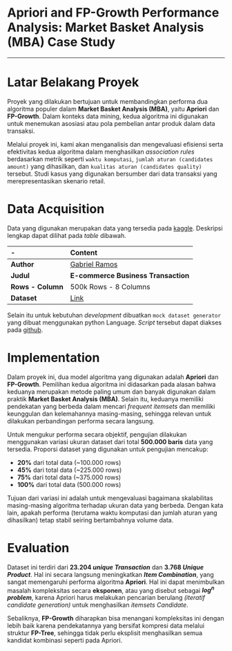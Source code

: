 # Apriori and FP-Growth Performance Analysis: Market Basket Analysis (MBA) Case Study

---

# Latar Belakang Proyek
Proyek yang dilakukan bertujuan untuk membandingkan performa dua algoritma populer dalam **Market Basket Analysis (MBA)**, yaitu **Apriori** dan **FP-Growth**. Dalam konteks data mining, kedua algoritma ini digunakan untuk menemukan asosiasi atau pola pembelian antar produk dalam data transaksi.

Melalui proyek ini, kami akan menganalisis dan mengevaluasi efisiensi serta efektivitas kedua algoritma dalam menghasilkan *association rules* berdasarkan metrik seperti `waktu komputasi`, `jumlah aturan (candidates amount)` yang dihasilkan, dan `kualitas aturan (candidates quality)` tersebut. Studi kasus yang digunakan bersumber dari data transaksi yang merepresentasikan skenario retail.

# Data Acquisition
Data yang digunakan merupakan data yang tersedia pada [kaggle](https://www.kaggle.com/datasets/gabrielramos87/an-online-shop-business). Deskripsi lengkap dapat dilihat pada *table* dibawah.

| - | Content |
| :--- | :--- |
| **Author** | [Gabriel Ramos](https://www.kaggle.com/gabrielramos87) |
| **Judul** | **E-commerce Business Transaction** |
| **Rows - Column** | 500k Rows - 8 Columns |
| **Dataset** | [Link](https://www.kaggle.com/datasets/gabrielramos87/an-online-shop-business) |

Selain itu untuk kebutuhan *development* dibuatkan `mock dataset generator` yang dibuat menggunakan python Language. *Script* tersebut dapat diakses pada [github](https://github.com/DebinAl/DataMining-Association/blob/main/src/generate_dataset.py).

# Implementation
Dalam proyek ini, dua model algoritma yang digunakan adalah **Apriori** dan **FP-Growth**. Pemilihan kedua algoritma ini didasarkan pada alasan bahwa keduanya merupakan metode paling umum dan banyak digunakan dalam praktik **Market Basket Analysis (MBA)**. Selain itu, keduanya memiliki pendekatan yang berbeda dalam mencari _frequent itemsets_ dan memiliki keunggulan dan kelemahannya masing-masing, sehingga relevan untuk dilakukan perbandingan performa secara langsung.

Untuk mengukur performa secara objektif, pengujian dilakukan menggunakan variasi ukuran dataset dari total **500.000 baris** data yang tersedia. Proporsi dataset yang digunakan untuk pengujian mencakup:

- **20%** dari total data (~100.000 rows)    
- **45%** dari total data (~225.000 rows)
- **75%** dari total data (~375.000 rows)    
- **100%** dari total data (500.000 rows)

Tujuan dari variasi ini adalah untuk mengevaluasi bagaimana skalabilitas masing-masing algoritma terhadap ukuran data yang berbeda. Dengan kata lain, apakah performa (terutama waktu komputasi dan jumlah aturan yang dihasilkan) tetap stabil seiring bertambahnya volume data.

# Evaluation
Dataset ini terdiri dari **23.204 *unique Transaction*** dan **3.768 *Unique Product***. Hal ini secara langsung meningkatkan ***Item Combination***, yang sangat memengaruhi performa algoritma **Apriori**. Hal ini dapat menimbulkan masalah kompleksitas secara **eksponen**, atau yang disebut sebagai **$log^n$ *problem***, karena Apriori harus melakukan pencarian berulang *(iteratif candidate generation)* untuk menghasilkan  _itemsets Candidate_.

Sebaliknya, **FP-Growth** diharapkan bisa menangani kompleksitas ini dengan lebih baik karena pendekatannya yang bersifat kompresi data melalui struktur **FP-Tree**, sehingga tidak perlu eksplisit menghasilkan semua kandidat kombinasi seperti pada Apriori.